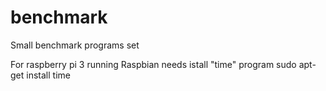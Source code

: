 # benchmark
Small benchmark programs set

For raspberry pi 3 running Raspbian needs istall "time" program
sudo apt-get install time

